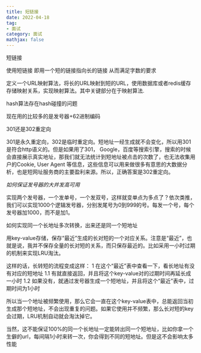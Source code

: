 ```yaml
---
title: 短链接
date: 2022-04-18
tag: 
- 面试
category: 面试
mathjax: false
---
```

短链接
<!--more-->

使用短链接
即用一个短的链接指向长的链接 从而满足字数的要求

定义一个URL映射算法，将长的URL映射到短的URL，使用数据库或者redis缓存存储映射关系，实现映射算法。其中关键部分在于映射算法.

hash算法存在hash碰撞的问题

现在用的比较多的是发号器+62进制编码



301还是302重定向

301是永久重定向，302是临时重定向。短地址一经生成就不会变化，所以用301是符合http语义的。但是如果用了301， Google，百度等搜索引擎，搜索的时候会直接展示真实地址，那我们就无法统计到短地址被点击的次数了，也无法收集用户的Cookie, User Agent 等信息，这些信息可以用来做很多有意思的大数据分析，也是短网址服务商的主要盈利来源。所以，正确答案是302重定向。





*如何保证发号器的大并发高可用*

实现两个发号器，一个发单号，一个发双号，这样就变单点为多点了？依次类推，我们可以实现1000个逻辑发号器，分别发尾号为0到999的号。每发一个号，每个发号器加1000，而不是加1。





如何实现同一个长地址多次转换，出来还是同一个短地址

用key-value存储，保存“最近”生成的长对短的一个对应关系。注意是“最近”，也就是说，我并不保存全量的长对短的关系，而只保存最近的。比如采用一小时过期的机制来实现LRU淘汰。

这样的话，长转短的流程变成这样： 1 在这个“最近”表中查看一下，看长地址有没有对应的短地址 1.1 有就直接返回，并且将这个key-value对的过期时间再延长成一小时 1.2 如果没有，就通过发号器生成一个短地址，并且将这个“最近”表中，过期时间为1小时

所以当一个地址被频繁使用，那么它会一直在这个key-value表中，总能返回当初生成那个短地址，不会出现重复的问题。如果它使用并不频繁，那么长对短的key会过期，LRU机制自动就会淘汰掉它。

当然，这不能保证100%的同一个长地址一定能转出同一个短地址，比如你拿一个生僻的url，每间隔1小时来转一次，你会得到不同的短地址。但是这不会影响太多性能